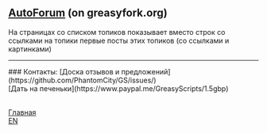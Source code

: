 ## [AutoForum](https://greasyfork.org/en/scripts/4264-autoforum-forum-expander) (on greasyfork.org)
На страницах со списком топиков показывает вместо строк со ссылками на топики первые посты этих топиков (со ссылками и картинками)
<br/>
<hr/>
### Контакты:
[Доска отзывов и предложений](https://github.com/PhantomCity/GS/issues/)<br/>
[Дать на печеньки](https://www.paypal.me/GreasyScripts/1.5gbp)<br/>

<br/>[Главная](../../)
<br/>[EN](../)
